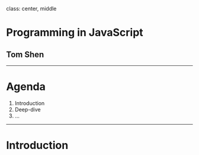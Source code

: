 class: center, middle

# Programming in JavaScript
## Tom Shen

---

# Agenda

1. Introduction
2. Deep-dive
3. ...

---

# Introduction
